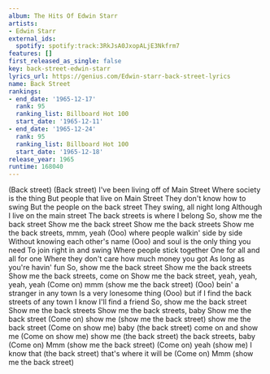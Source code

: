 ```yaml
---
album: The Hits Of Edwin Starr
artists:
- Edwin Starr
external_ids:
  spotify: spotify:track:3RkJsA0JxopALjE3Nkfrm7
features: []
first_released_as_single: false
key: back-street-edwin-starr
lyrics_url: https://genius.com/Edwin-starr-back-street-lyrics
name: Back Street
rankings:
- end_date: '1965-12-17'
  rank: 95
  ranking_list: Billboard Hot 100
  start_date: '1965-12-11'
- end_date: '1965-12-24'
  rank: 95
  ranking_list: Billboard Hot 100
  start_date: '1965-12-18'
release_year: 1965
runtime: 168040
---
```

(Back street)
(Back street)
I've been living off of Main Street
Where society is the thing
But people that live on Main Street
They don't know how to swing
But the people on the back street
They swing, all night long
Although I live on the main street
The back streets is where I belong
So, show me the back street
Show me the back street
Show me the back streets
Show me the back streets, mmm, yeah
(Ooo) where people walkin' side by side
Without knowing each other's name
(Ooo) and soul is the only thing you need
To join right in and swing
Where people stick together
One for all and all for one
Where they don't care how much money you got
As long as you're havin' fun
So, show me the back street
Show me the back streets
Show me the back streets, come on
Show me the back street, yeah, yeah, yeah, yeah
(Come on) mmm (show me the back street)
(Ooo) bein' a stranger in any town
Is a very lonesome thing
(Ooo) but if I find the back streets of any town
I know I'll find a friend
So, show me the back street
Show me the back streets
Show me the back streets, baby
Show me the back street
(Come on) show me (show me the back street) show me the back street
(Come on show me) baby (the back street) come on and show me
(Come on show me) show me (the back street) the back streets, baby
(Come on) Mmm (show me the back street)
(Come on) yeah (show me) I know that (the back street) that's where it will be
(Come on) Mmm (show me the back street)
